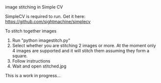 image stitching in Simple CV

SimpleCV is required to run. Get it here: https://github.com/sightmachine/simplecv

To stitch together images
  1) Run "python imagestitch.py"
  2) Select whether you are stitching 2 images or more. At the moment only 4 images are supported and it will stitch them assuming they form a square.
  3) Follow instructions
  4) Wait and open stitched.jpg

This is a work in progress...
